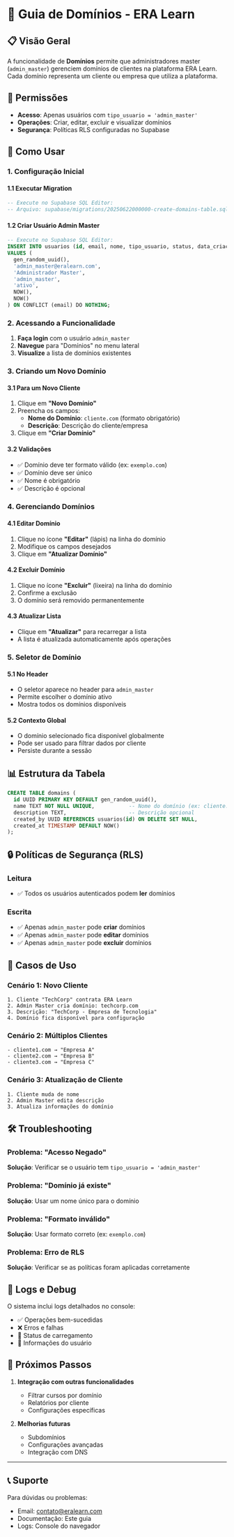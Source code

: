 # 🏢 Guia de Domínios - ERA Learn

## 📋 Visão Geral

A funcionalidade de **Domínios** permite que administradores master (`admin_master`) gerenciem domínios de clientes na plataforma ERA Learn. Cada domínio representa um cliente ou empresa que utiliza a plataforma.

## 🔐 Permissões

- **Acesso**: Apenas usuários com `tipo_usuario = 'admin_master'`
- **Operações**: Criar, editar, excluir e visualizar domínios
- **Segurança**: Políticas RLS configuradas no Supabase

## 🚀 Como Usar

### 1. Configuração Inicial

#### 1.1 Executar Migration
```sql
-- Execute no Supabase SQL Editor:
-- Arquivo: supabase/migrations/20250622000000-create-domains-table.sql
```

#### 1.2 Criar Usuário Admin Master
```sql
-- Execute no Supabase SQL Editor:
INSERT INTO usuarios (id, email, nome, tipo_usuario, status, data_criacao, data_atualizacao)
VALUES (
  gen_random_uuid(),
  'admin_master@eralearn.com',
  'Administrador Master',
  'admin_master',
  'ativo',
  NOW(),
  NOW()
) ON CONFLICT (email) DO NOTHING;
```

### 2. Acessando a Funcionalidade

1. **Faça login** com o usuário `admin_master`
2. **Navegue** para "Domínios" no menu lateral
3. **Visualize** a lista de domínios existentes

### 3. Criando um Novo Domínio

#### 3.1 Para um Novo Cliente
1. Clique em **"Novo Domínio"**
2. Preencha os campos:
   - **Nome do Domínio**: `cliente.com` (formato obrigatório)
   - **Descrição**: Descrição do cliente/empresa
3. Clique em **"Criar Domínio"**

#### 3.2 Validações
- ✅ Domínio deve ter formato válido (ex: `exemplo.com`)
- ✅ Domínio deve ser único
- ✅ Nome é obrigatório
- ✅ Descrição é opcional

### 4. Gerenciando Domínios

#### 4.1 Editar Domínio
1. Clique no ícone **"Editar"** (lápis) na linha do domínio
2. Modifique os campos desejados
3. Clique em **"Atualizar Domínio"**

#### 4.2 Excluir Domínio
1. Clique no ícone **"Excluir"** (lixeira) na linha do domínio
2. Confirme a exclusão
3. O domínio será removido permanentemente

#### 4.3 Atualizar Lista
- Clique em **"Atualizar"** para recarregar a lista
- A lista é atualizada automaticamente após operações

### 5. Seletor de Domínio

#### 5.1 No Header
- O seletor aparece no header para `admin_master`
- Permite escolher o domínio ativo
- Mostra todos os domínios disponíveis

#### 5.2 Contexto Global
- O domínio selecionado fica disponível globalmente
- Pode ser usado para filtrar dados por cliente
- Persiste durante a sessão

## 📊 Estrutura da Tabela

```sql
CREATE TABLE domains (
  id UUID PRIMARY KEY DEFAULT gen_random_uuid(),
  name TEXT NOT NULL UNIQUE,           -- Nome do domínio (ex: cliente.com)
  description TEXT,                    -- Descrição opcional
  created_by UUID REFERENCES usuarios(id) ON DELETE SET NULL,
  created_at TIMESTAMP DEFAULT NOW()
);
```

## 🔒 Políticas de Segurança (RLS)

### Leitura
- ✅ Todos os usuários autenticados podem **ler** domínios

### Escrita
- ✅ Apenas `admin_master` pode **criar** domínios
- ✅ Apenas `admin_master` pode **editar** domínios
- ✅ Apenas `admin_master` pode **excluir** domínios

## 🎯 Casos de Uso

### Cenário 1: Novo Cliente
```
1. Cliente "TechCorp" contrata ERA Learn
2. Admin Master cria domínio: techcorp.com
3. Descrição: "TechCorp - Empresa de Tecnologia"
4. Domínio fica disponível para configuração
```

### Cenário 2: Múltiplos Clientes
```
- cliente1.com → "Empresa A"
- cliente2.com → "Empresa B" 
- cliente3.com → "Empresa C"
```

### Cenário 3: Atualização de Cliente
```
1. Cliente muda de nome
2. Admin Master edita descrição
3. Atualiza informações do domínio
```

## 🛠️ Troubleshooting

### Problema: "Acesso Negado"
**Solução**: Verificar se o usuário tem `tipo_usuario = 'admin_master'`

### Problema: "Domínio já existe"
**Solução**: Usar um nome único para o domínio

### Problema: "Formato inválido"
**Solução**: Usar formato correto (ex: `exemplo.com`)

### Problema: Erro de RLS
**Solução**: Verificar se as políticas foram aplicadas corretamente

## 📝 Logs e Debug

O sistema inclui logs detalhados no console:
- ✅ Operações bem-sucedidas
- ❌ Erros e falhas
- 🔄 Status de carregamento
- 👤 Informações do usuário

## 🔄 Próximos Passos

1. **Integração com outras funcionalidades**
   - Filtrar cursos por domínio
   - Relatórios por cliente
   - Configurações específicas

2. **Melhorias futuras**
   - Subdomínios
   - Configurações avançadas
   - Integração com DNS

---

## 📞 Suporte

Para dúvidas ou problemas:
- Email: contato@eralearn.com
- Documentação: Este guia
- Logs: Console do navegador 